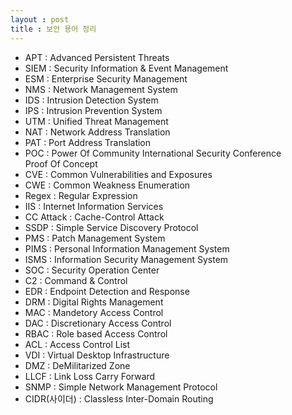 ```yaml
---
layout : post
title : 보안 용어 정리
---
```


- APT : Advanced Persistent Threats
- SIEM : Security Information & Event Management
- ESM : Enterprise Security Management
- NMS : Network Management System
- IDS : Intrusion Detection System
- IPS : Intrusion Prevention System
- UTM : Unified Threat Management
- NAT : Network Address Translation
- PAT : Port Address Translation
- POC : Power Of Community International Security Conference<br>Proof Of Concept
- CVE : Common Vulnerabilities and Exposures
- CWE : Common Weakness Enumeration
- Regex : Regular Expression
- IIS : Internet Information Services
- CC Attack : Cache-Control Attack
- SSDP : Simple Service Discovery Protocol
- PMS : Patch Management System
- PIMS : Personal Information Management System
- ISMS : Information Security Management System
- SOC : Security Operation Center
- C2 : Command & Control
- EDR : Endpoint Detection and Response
- DRM : Digital Rights Management
- MAC : Mandetory Access Control
- DAC : Discretionary Access Control
- RBAC : Role based Access Control
- ACL : Access Control List
- VDI : Virtual Desktop Infrastructure
- DMZ : DeMilitarized Zone
- LLCF : Link Loss Carry Forward
- SNMP : Simple Network Management Protocol
- CIDR(사이더) : Classless Inter-Domain Routing
